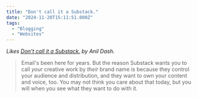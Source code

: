 ```yaml
---
title: "Don't call it a Substack."
date: "2024-11-20T15:11:51.000Z"
tags: 
  - "Blogging"
  - "Websites"
---
```


_Likes [Don't call it a Substack.](https://www.anildash.com/2024/11/19/dont-call-it-a-substack/) by Anil Dash._

> Email's been here for years. But the reason Substack wants you to call _your_ creative work by _their_ brand name is because they control your audience and distribution, and they want to own your content and voice, too. You may not think you care about that today, but you will when you see what they want to do with it.
